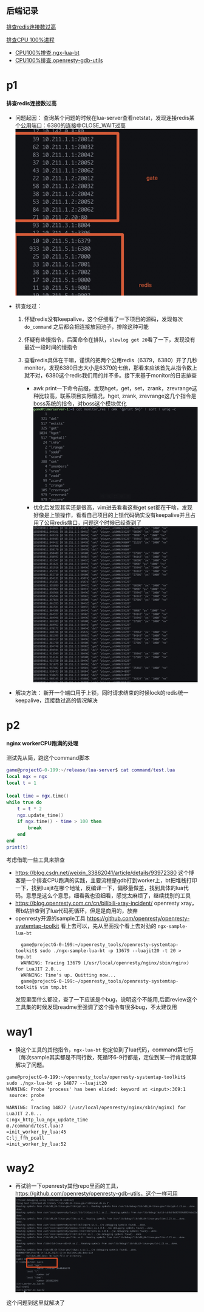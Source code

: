 ## 后端记录
[排查redis连接数过高](#p1)

[排查CPU 100%进程](#p2)
- [CPU100%排查,ngx-lua-bt](#way1)
- [CPU100%排查,openresty-gdb-utils](#way2)

p1
====


#### 排查redis连接数过高
 

- 问题起因： 查询某个问题的时候在lua-server查看netstat，发现连接redis某个公用端口：6380的连接中CLOSE_WAIT过高![](assets/16589158799398.jpg)

- 排查经过：
    1. 怀疑redis没有keepalive，这个仔细看了一下项目的源码，发现每次`do_command` 之后都会把连接放回池子，排除这种可能
    2. 怀疑有些慢指令，后面命令在排队，`slowlog get 20`看了一下，发现没有最近一段时间的慢指令
    3. 查看redis具体在干嘛，谨慎的把两个公用redis（6379，6380）开了几秒monitor，发现6380日志大小是6379的七倍，那看来应该首先从指令数上就不对，6380这个redis我们用的并不多。接下来基于monitor的日志排查
        
        - awk print一下命令前缀，发现hget，get，set，zrank，zrevrange这种比较高，联系项目实际情况，hget, zrank, zrevrange这几个指令是boss系统的指令，对boss这个模块优化![](assets/16589156408945.jpg)
        - 优化后发现其实还是很高，vim进去看看这些get set都在干啥，发现好像是上锁操作，看看自己项目的上锁代码确实没有keepalive并且占用了公用redis端口，问题这个时候已经查到了![](assets/16589157649199.jpg)
        
    
- 解决方法：
    新开一个端口用于上锁，同时请求结束的时候lock的redis统一keepalive，连接数过高的情况解决

p2
====

#### nginx workerCPU跑满的处理


测试先从简，跑这个command脚本
```lua
game@projectG-0-199:~/release/lua-server$ cat command/test.lua
local ngx = ngx
local t = 1

local time = ngx.time()
while true do
    t = t * 2
    ngx.update_time()
    if ngx.time() - time > 100 then
        break
    end
end
print(t)
```

考虑借助一些工具来排查

- https://blog.csdn.net/weixin_33862041/article/details/93972380 这个博客是一个排查CPU跑满的实践，主要流程是gdb打到worker上，bt把堆栈打印一下，找到luajit在哪个地址，反编译一下，偏移量做差，找到具体的lua代码。意思是这么个意思，细看我也没细看，感觉太麻烦了，继续找别的工具
- https://blog.openresty.com.cn/cn/bilibili-xray-incident/ openresty xray，帮b站排查到了lua代码死循环，但是是商用的，放弃
- openresty开源的sample工具 https://github.com/openresty/openresty-systemtap-toolkit 看上去可以，先从里面找个看上去对劲的 `ngx-sample-lua-bt`  
  ```shell
    game@projectG-0-199:~/openresty_tools/openresty-systemtap-toolkit$ sudo ./ngx-sample-lua-bt -p 13679 --luajit20 -t 20 > tmp.bt
    WARNING: Tracing 13679 (/usr/local/openresty/nginx/sbin/nginx)  for LuaJIT 2.0...
    WARNING: Time's up. Quitting now...
    game@projectG-0-199:~/openresty_tools/openresty-systemtap-toolkit$ vim tmp.bt
   ```
   发现里面什么都没，查了一下应该是个bug，说明这个不能用,后面review这个工具集的时候发现readme里强调了这个指令有很多bug，不太建议用

way1
====

- 换这个工具的其他指令，`ngx-lua-bt` 他定位到了lua代码，command第七行（每次sample其实都是不同行数，死循环6-9行都是，定位到某一行肯定就算解决了问题。
```shell
game@projectG-0-199:~/openresty_tools/openresty-systemtap-toolkit$ sudo ./ngx-lua-bt -p 14877 --luajit20
WARNING: Probe 'process' has been elided: keyword at <input>:369:1
 source: probe
         ^
WARNING: Tracing 14877 (/usr/local/openresty/nginx/sbin/nginx) for LuaJIT 2.0...
C:ngx_http_lua_ngx_update_time
@./command/test.lua:7
=init_worker_by_lua:45
C:lj_ffh_pcall
=init_worker_by_lua:52    
```
way2
====

- 再试验一下openresty其他repo里面的工具，https://github.com/openresty/openresty-gdb-utils，这个一样可用
![988b3bfb6d3c5229bc483ac14286fba7afdf2f5a](assets/988b3bfb6d3c5229bc483ac14286fba7afdf2f5a.png)

这个问题到这里就解决了
